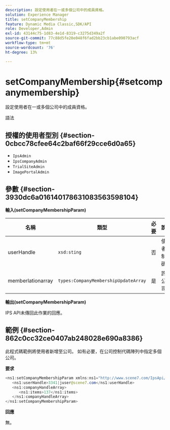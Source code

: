 ```yaml
---
description: 設定使用者在一或多個公司中的成員資格。
solution: Experience Manager
title: setCompanyMembership
feature: Dynamic Media Classic,SDK/API
role: Developer,Admin
exl-id: 43144c75-1d83-4e1d-8319-c3275d349a2f
source-git-commit: 77c88d5fe20e048f6fad2bb23cb1abe090793acf
workflow-type: tm+mt
source-wordcount: '76'
ht-degree: 13%

---
```


# setCompanyMembership{#setcompanymembership}

設定使用者在一或多個公司中的成員資格。

語法

## 授權的使用者型別 {#section-0cbcc78cfee64c2baf66f29cce6d0a65}

* `IpsAdmin`
* `IpsCompanyAdmin`
* `TrialSiteAdmin`
* `ImagePortalAdmin`

## 參數 {#section-3930dc6a016140178631083563598104}

**輸入(setCompanyMembershipParam)**

| 名稱 | 類型 | 必要 | 說明 |
|---|---|---|---|
| userHandle | `xsd:sting` | 否 | 使用者控制代碼。 |
| memberlationarray | `types:CompanyMembershipUpdateArray` | 是 | 許多公司。 |

**輸出(setCompanyMembershipParam)**

IPS API未傳回此作業的回應。

## 範例 {#section-862c0cc32ce0407ab248028e690a8386}

此程式碼範例將使用者新增至公司。 如有必要，在公司控制代碼陣列中指定多個公司。

**要求**

```java
<ns1:setCompanyMembershipParam xmlns:ns1="http://www.scene7.com/IpsApi/xsd">
   <ns1:userHandle>3341|juser@scene7.com</ns1:userHandle>
   <ns1:companyHandleArray>
      <ns1:items>137</ns1:items>
   </ns1:companyHandleArray>
</ns1:setCompanyMembershipParam>
```

**回應**

無。
